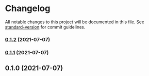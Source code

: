 # Changelog

All notable changes to this project will be documented in this file. See [standard-version](https://github.com/conventional-changelog/standard-version) for commit guidelines.

### [0.1.2](https://github.com/moh3n9595/dpgen/compare/v0.1.1...v0.1.2) (2021-07-07)

### [0.1.1](https://github.com/moh3n9595/dpgen/compare/v0.1.0...v0.1.1) (2021-07-07)

## 0.1.0 (2021-07-07)
